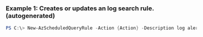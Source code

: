 ### Example 1: Creates or updates an log search rule. (autogenerated)
```powershell
PS C:\> New-AzScheduledQueryRule -Action {Action} -Description log alert foo -Enabled  -Location westus -Name LogAlertRule1 -ResourceGroupName MyResourceGroup -Schedule {Schedule} -Source {Source}
```

